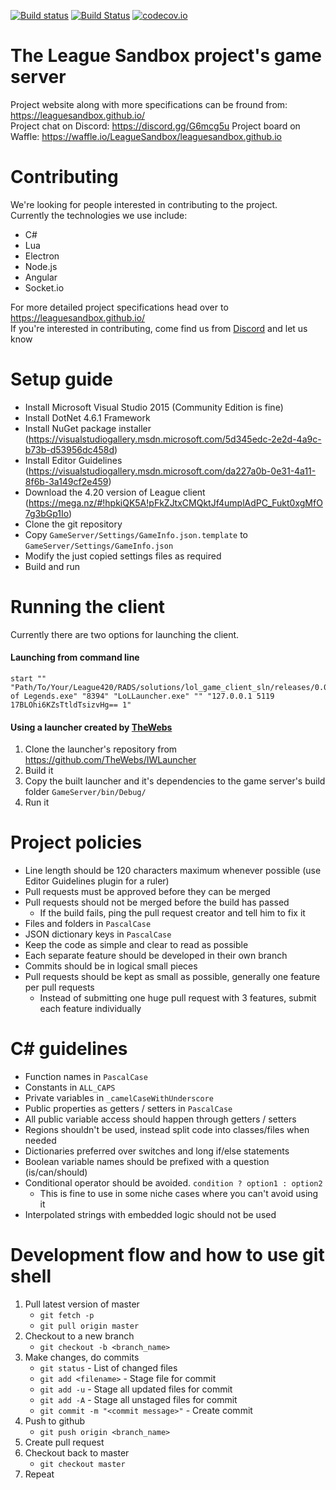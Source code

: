 [![Build status](https://ci.appveyor.com/api/projects/status/7olahkndcs3r295p/branch/master?svg=true)](https://ci.appveyor.com/project/MythicManiac/gameserver/branch/master)
[![Build Status](https://travis-ci.org/LeagueSandbox/GameServer.svg?branch=master)](https://travis-ci.org/LeagueSandbox/GameServer)
[![codecov.io](https://codecov.io/github/LeagueSandbox/GameServer/coverage.svg?branch=master)](https://codecov.io/github/LeagueSandbox/GameServer?branch=master)
# The League Sandbox project's game server
Project website along with more specifications can be fround from: https://leaguesandbox.github.io/  
Project chat on Discord: https://discord.gg/G6mcg5u 
Project board on Waffle: https://waffle.io/LeagueSandbox/leaguesandbox.github.io

# Contributing
We're looking for people interested in contributing to the project.  
Currently the technologies we use include:
* C#
* Lua
* Electron
* Node.js
* Angular
* Socket.io

For more detailed project specifications head over to https://leaguesandbox.github.io/  
If you're interested in contributing, come find us from [Discord](https://discord.gg/0vmmZ6VAwXB05gB6) and let us know

# Setup guide
* Install Microsoft Visual Studio 2015 (Community Edition is fine)
* Install DotNet 4.6.1 Framework
* Install NuGet package installer (https://visualstudiogallery.msdn.microsoft.com/5d345edc-2e2d-4a9c-b73b-d53956dc458d)
* Install Editor Guidelines (https://visualstudiogallery.msdn.microsoft.com/da227a0b-0e31-4a11-8f6b-3a149cf2e459)
* Download the 4.20 version of League client (https://mega.nz/#!hpkiQK5A!pFkZJtxCMQktJf4umplAdPC_Fukt0xgMfO7g3bGp1Io)
* Clone the git repository
* Copy `GameServer/Settings/GameInfo.json.template` to `GameServer/Settings/GameInfo.json`
* Modify the just copied settings files as required
* Build and run

# Running the client
Currently there are two options for launching the client.

#### Launching from command line
```
start "" "Path/To/Your/League420/RADS/solutions/lol_game_client_sln/releases/0.0.1.68/deploy/League of Legends.exe" "8394" "LoLLauncher.exe" "" "127.0.0.1 5119 17BLOhi6KZsTtldTsizvHg== 1"
```

#### Using a launcher created by [TheWebs](https://github.com/TheWebs)
1. Clone the launcher's repository from https://github.com/TheWebs/IWLauncher
2. Build it
3. Copy the built launcher and it's dependencies to the game server's build folder `GameServer/bin/Debug/`
4. Run it

# Project policies
* Line length should be 120 characters maximum whenever possible (use Editor Guidelines plugin for a ruler)
* Pull requests must be approved before they can be merged
* Pull requests should not be merged before the build has passed
    * If the build fails, ping the pull request creator and tell him to fix it
* Files and folders in `PascalCase`
* JSON dictionary keys in `PascalCase`
* Keep the code as simple and clear to read as possible
* Each separate feature should be developed in their own branch
* Commits should be in logical small pieces
* Pull requests should be kept as small as possible, generally one feature per pull requests
    * Instead of submitting one huge pull request with 3 features, submit each feature individually

# C# guidelines
* Function names in `PascalCase`
* Constants in `ALL_CAPS`
* Private variables in `_camelCaseWithUnderscore`
* Public properties as getters / setters in `PascalCase`
* All public variable access should happen through getters / setters
* Regions shouldn't be used, instead split code into classes/files when needed
* Dictionaries preferred over switches and long if/else statements
* Boolean variable names should be prefixed with a question (is/can/should)
* Conditional operator should be avoided. `condition ? option1 : option2`
    * This is fine to use in some niche cases where you can't avoid using it
* Interpolated strings with embedded logic should not be used

# Development flow and how to use git shell
1. Pull latest version of master
    * `git fetch -p`
    * `git pull origin master`
2. Checkout to a new branch
    * `git checkout -b <branch_name>`
3. Make changes, do commits
    * `git status` - List of changed files
    * `git add <filename>` - Stage file for commit
    * `git add -u` - Stage all updated files for commit
    * `git add -A` - Stage all unstaged files for commit
    * `git commit -m "<commit message>"` - Create commit
4. Push to github
    * `git push origin <branch_name>`
5. Create pull request
6. Checkout back to master
    * `git checkout master`
7. Repeat
